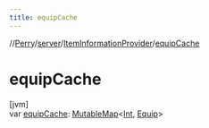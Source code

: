 ```yaml
---
title: equipCache
---
```

//[Perry](../../../index.html)/[server](../index.html)/[ItemInformationProvider](index.html)/[equipCache](equip-cache.html)



# equipCache



[jvm]\
var [equipCache](equip-cache.html): [MutableMap](https://kotlinlang.org/api/latest/jvm/stdlib/kotlin.collections/-mutable-map/index.html)<[Int](https://kotlinlang.org/api/latest/jvm/stdlib/kotlin/-int/index.html), [Equip](../../client.inventory/-equip/index.html)>




